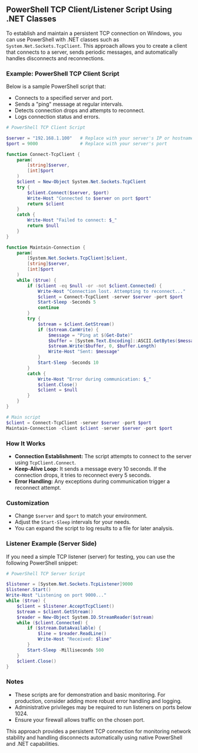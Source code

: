 ## PowerShell TCP Client/Listener Script Using .NET Classes

To establish and maintain a persistent TCP connection on Windows, you can use PowerShell with .NET classes such as `System.Net.Sockets.TcpClient`. This approach allows you to create a client that connects to a server, sends periodic messages, and automatically handles disconnects and reconnections.

### Example: PowerShell TCP Client Script

Below is a sample PowerShell script that:

- Connects to a specified server and port.
- Sends a "ping" message at regular intervals.
- Detects connection drops and attempts to reconnect.
- Logs connection status and errors.

```powershell
# PowerShell TCP Client Script

$server = "192.168.1.100"   # Replace with your server's IP or hostname
$port = 9000                # Replace with your server's port

function Connect-TcpClient {
    param(
        [string]$server,
        [int]$port
    )
    $client = New-Object System.Net.Sockets.TcpClient
    try {
        $client.Connect($server, $port)
        Write-Host "Connected to $server on port $port"
        return $client
    }
    catch {
        Write-Host "Failed to connect: $_"
        return $null
    }
}

function Maintain-Connection {
    param(
        [System.Net.Sockets.TcpClient]$client,
        [string]$server,
        [int]$port
    )
    while ($true) {
        if ($client -eq $null -or -not $client.Connected) {
            Write-Host "Connection lost. Attempting to reconnect..."
            $client = Connect-TcpClient -server $server -port $port
            Start-Sleep -Seconds 5
            continue
        }
        try {
            $stream = $client.GetStream()
            if ($stream.CanWrite) {
                $message = "Ping at $(Get-Date)"
                $buffer = [System.Text.Encoding]::ASCII.GetBytes($message)
                $stream.Write($buffer, 0, $buffer.Length)
                Write-Host "Sent: $message"
            }
            Start-Sleep -Seconds 10
        }
        catch {
            Write-Host "Error during communication: $_"
            $client.Close()
            $client = $null
        }
    }
}

# Main script
$client = Connect-TcpClient -server $server -port $port
Maintain-Connection -client $client -server $server -port $port
```

### How It Works

- **Connection Establishment:** The script attempts to connect to the server using `TcpClient.Connect`.
- **Keep-Alive Loop:** It sends a message every 10 seconds. If the connection drops, it tries to reconnect every 5 seconds.
- **Error Handling:** Any exceptions during communication trigger a reconnect attempt.

### Customization

- Change `$server` and `$port` to match your environment.
- Adjust the `Start-Sleep` intervals for your needs.
- You can expand the script to log results to a file for later analysis.

### Listener Example (Server Side)

If you need a simple TCP listener (server) for testing, you can use the following PowerShell snippet:

```powershell
# PowerShell TCP Server Script

$listener = [System.Net.Sockets.TcpListener]9000
$listener.Start()
Write-Host "Listening on port 9000..."
while ($true) {
    $client = $listener.AcceptTcpClient()
    $stream = $client.GetStream()
    $reader = New-Object System.IO.StreamReader($stream)
    while ($client.Connected) {
        if ($stream.DataAvailable) {
            $line = $reader.ReadLine()
            Write-Host "Received: $line"
        }
        Start-Sleep -Milliseconds 500
    }
    $client.Close()
}
```

### Notes

- These scripts are for demonstration and basic monitoring. For production, consider adding more robust error handling and logging.
- Administrative privileges may be required to run listeners on ports below 1024.
- Ensure your firewall allows traffic on the chosen port.

This approach provides a persistent TCP connection for monitoring network stability and handling disconnects automatically using native PowerShell and .NET capabilities.
